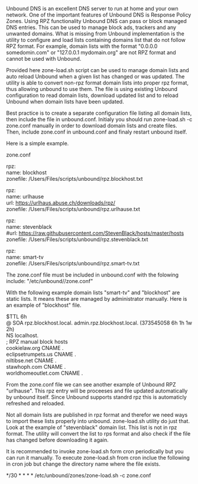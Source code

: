 Unbound DNS is an excellent DNS server to run at home and your own network. One of the important features of Unbound DNS is Response Policy Zones.
Using RPZ functionality Unbound DNS can pass or block managed DNS entries. This can be used to manage block ads, trackers and any unwanted domains.
What is missing from Unbound implementation is the utility to configure and load lists containing domains list that do not follow RPZ format.
For example, domain lists with the format "0.0.0.0 somedomin.com" or "127.0.0.1 mydomain.org" are not RPZ format and cannot be used with Unbound.

Provided here zone-load.sh script can be used to manage domain lists and auto reload Unbound when a given list has changed or was updated. The utility is able to convert non-rpz format domain lists into proper rpz format, thus allowing unbound to use them. The file is using existing Unbound configuration to read domain lists, download updated list and to reload Unbound when domain lists have been updated.

Best practice is to create a separate configuration file listing all domain lists, then include the file in unbound.conf.
Initialy you should run zone-load.sh -c zone.conf manually in order to download domain lists and create files. Then, include zone.conf in unbound.conf and finaly restart unbound itself.

Here is a simple example.

zone.conf 

rpz:  
    name: blockhost  
    zonefile: /Users/Files/scripts/unbound/rpz.blockhost.txt  
  
rpz:  
    name: urlhause  
    url: https://urlhaus.abuse.ch/downloads/rpz/     
    zonefile: /Users/Files/scripts/unbound/rpz.urlhause.txt     
    
rpz:  
   name: stevenblack  
   #url: https://raw.githubusercontent.com/StevenBlack/hosts/master/hosts   
   zonefile: /Users/Files/scripts/unbound/rpz.stevenblack.txt  
  
rpz:  
   name: smart-tv  
   zonefile: /Users/Files/scripts/unbound/rpz.smart-tv.txt  
  
The zone.conf file must be included in unbound.conf with the folowing  
  include: "/etc/unbound/<directory>/zone.conf"  
  
With the following example domain lists "smart-tv" and "blockhost" are static lists. It means these are managed by administrator manually.
Here is an example of "blockhost" file.  

$TTL 6h  
@ SOA rpz.blockhost.local. admin.rpz.blockhost.local. (373545058 6h 1h 1w 2h)  
  NS  localhost.  
; RPZ manual block hosts  
cookielaw.org CNAME .  
eclipsetrumpets.us CNAME .  
niltibse.net CNAME .  
stawhoph.com CNAME .  
worldhomeoutlet.com CNAME .  
  
From the zone.conf file we can see another example of Unbound RPZ "urlhause". This rpz entry will be proceeses and file updated automatically by unbound itself.
Since Unbound supports standrd rpz this is automaticly refreshed and reloaded.

Not all domain lists are published in rpz format and therefor we need ways to import these lists properly into unbound. zone-load.sh utility do just that.
Look at the example of "stevenblack" domain list. This list is not in rpz format. The utility will convert the list to rps format and also check if the file has changed before downloading it again. 

It is recommended to invoke zone-load.sh form cron periodically but you can run it manually. To execute zone-load.sh from cron inclue the following in cron job but change the directory name where the file exists.
  
*/30 * * * * /etc/unbound/zones/zone-load.sh -c zone.conf  

